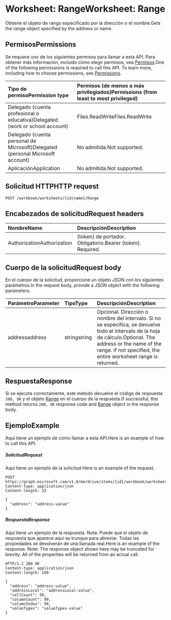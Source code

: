 # <a name="worksheet-range"></a><span data-ttu-id="c32cf-101">Worksheet: Range</span><span class="sxs-lookup"><span data-stu-id="c32cf-101">Worksheet: Range</span></span>

<span data-ttu-id="c32cf-102">Obtiene el objeto de rango especificado por la dirección o el nombre.</span><span class="sxs-lookup"><span data-stu-id="c32cf-102">Gets the range object specified by the address or name.</span></span>
## <a name="permissions"></a><span data-ttu-id="c32cf-103">Permisos</span><span class="sxs-lookup"><span data-stu-id="c32cf-103">Permissions</span></span>
<span data-ttu-id="c32cf-p101">Se requiere uno de los siguientes permisos para llamar a esta API. Para obtener más información, incluido cómo elegir permisos, vea [Permisos](../../../concepts/permissions_reference.md).</span><span class="sxs-lookup"><span data-stu-id="c32cf-p101">One of the following permissions is required to call this API. To learn more, including how to choose permissions, see [Permissions](../../../concepts/permissions_reference.md).</span></span>

|<span data-ttu-id="c32cf-106">Tipo de permiso</span><span class="sxs-lookup"><span data-stu-id="c32cf-106">Permission type</span></span>      | <span data-ttu-id="c32cf-107">Permisos (de menos a más privilegiados)</span><span class="sxs-lookup"><span data-stu-id="c32cf-107">Permissions (from least to most privileged)</span></span>              |
|:--------------------|:---------------------------------------------------------|
|<span data-ttu-id="c32cf-108">Delegado (cuenta profesional o educativa)</span><span class="sxs-lookup"><span data-stu-id="c32cf-108">Delegated (work or school account)</span></span> | <span data-ttu-id="c32cf-109">Files.ReadWrite</span><span class="sxs-lookup"><span data-stu-id="c32cf-109">Files.ReadWrite</span></span>    |
|<span data-ttu-id="c32cf-110">Delegado (cuenta personal de Microsoft)</span><span class="sxs-lookup"><span data-stu-id="c32cf-110">Delegated (personal Microsoft account)</span></span> | <span data-ttu-id="c32cf-111">No admitida.</span><span class="sxs-lookup"><span data-stu-id="c32cf-111">Not supported.</span></span>    |
|<span data-ttu-id="c32cf-112">Aplicación</span><span class="sxs-lookup"><span data-stu-id="c32cf-112">Application</span></span> | <span data-ttu-id="c32cf-113">No admitida.</span><span class="sxs-lookup"><span data-stu-id="c32cf-113">Not supported.</span></span> |

## <a name="http-request"></a><span data-ttu-id="c32cf-114">Solicitud HTTP</span><span class="sxs-lookup"><span data-stu-id="c32cf-114">HTTP request</span></span>
<!-- { "blockType": "ignored" } -->
```http
POST /workbook/worksheets/{id|name}/Range

```
## <a name="request-headers"></a><span data-ttu-id="c32cf-115">Encabezados de solicitud</span><span class="sxs-lookup"><span data-stu-id="c32cf-115">Request headers</span></span>
| <span data-ttu-id="c32cf-116">Nombre</span><span class="sxs-lookup"><span data-stu-id="c32cf-116">Name</span></span>       | <span data-ttu-id="c32cf-117">Descripción</span><span class="sxs-lookup"><span data-stu-id="c32cf-117">Description</span></span>|
|:---------------|:----------|
| <span data-ttu-id="c32cf-118">Authorization</span><span class="sxs-lookup"><span data-stu-id="c32cf-118">Authorization</span></span>  | <span data-ttu-id="c32cf-p102">{token} de portador. Obligatorio.</span><span class="sxs-lookup"><span data-stu-id="c32cf-p102">Bearer {token}. Required.</span></span> |

## <a name="request-body"></a><span data-ttu-id="c32cf-121">Cuerpo de la solicitud</span><span class="sxs-lookup"><span data-stu-id="c32cf-121">Request body</span></span>
<span data-ttu-id="c32cf-122">En el cuerpo de la solicitud, proporcione un objeto JSON con los siguientes parámetros.</span><span class="sxs-lookup"><span data-stu-id="c32cf-122">In the request body, provide a JSON object with the following parameters.</span></span>

| <span data-ttu-id="c32cf-123">Parámetro</span><span class="sxs-lookup"><span data-stu-id="c32cf-123">Parameter</span></span>    | <span data-ttu-id="c32cf-124">Tipo</span><span class="sxs-lookup"><span data-stu-id="c32cf-124">Type</span></span>   |<span data-ttu-id="c32cf-125">Descripción</span><span class="sxs-lookup"><span data-stu-id="c32cf-125">Description</span></span>|
|:---------------|:--------|:----------|
|<span data-ttu-id="c32cf-126">address</span><span class="sxs-lookup"><span data-stu-id="c32cf-126">address</span></span>|<span data-ttu-id="c32cf-127">string</span><span class="sxs-lookup"><span data-stu-id="c32cf-127">string</span></span>|<span data-ttu-id="c32cf-p103">Opcional. Dirección o nombre del intervalo. Si no se especifica, se devuelve todo el intervalo de la hoja de cálculo.</span><span class="sxs-lookup"><span data-stu-id="c32cf-p103">Optional. The address or the name of the range. If not specified, the entire worksheet range is returned.</span></span>|

## <a name="response"></a><span data-ttu-id="c32cf-131">Respuesta</span><span class="sxs-lookup"><span data-stu-id="c32cf-131">Response</span></span>

<span data-ttu-id="c32cf-132">Si se ejecuta correctamente, este método devuelve el código de respuesta `200, OK` y el objeto [Range](../resources/range.md) en el cuerpo de la respuesta.</span><span class="sxs-lookup"><span data-stu-id="c32cf-132">If successful, this method returns `200, OK` response code and [Range](../resources/range.md) object in the response body.</span></span>

## <a name="example"></a><span data-ttu-id="c32cf-133">Ejemplo</span><span class="sxs-lookup"><span data-stu-id="c32cf-133">Example</span></span>
<span data-ttu-id="c32cf-134">Aquí tiene un ejemplo de cómo llamar a esta API.</span><span class="sxs-lookup"><span data-stu-id="c32cf-134">Here is an example of how to call this API.</span></span>
##### <a name="request"></a><span data-ttu-id="c32cf-135">Solicitud</span><span class="sxs-lookup"><span data-stu-id="c32cf-135">Request</span></span>
<span data-ttu-id="c32cf-136">Aquí tiene un ejemplo de la solicitud.</span><span class="sxs-lookup"><span data-stu-id="c32cf-136">Here is an example of the request.</span></span>
<!-- {
  "blockType": "request",
  "name": "worksheet_range"
}-->
```http
POST https://graph.microsoft.com/v1.0/me/drive/items/{id}/workbook/worksheets/{id|name}/Range
Content-type: application/json
Content-length: 32

{
  "address": "address-value"
}
```

##### <a name="response"></a><span data-ttu-id="c32cf-137">Respuesta</span><span class="sxs-lookup"><span data-stu-id="c32cf-137">Response</span></span>
<span data-ttu-id="c32cf-p104">Aquí tiene un ejemplo de la respuesta. Nota: Puede que el objeto de respuesta que aparece aquí se trunque para abreviar. Todas las propiedades se devolverán de una llamada real.</span><span class="sxs-lookup"><span data-stu-id="c32cf-p104">Here is an example of the response. Note: The response object shown here may be truncated for brevity. All of the properties will be returned from an actual call.</span></span>
<!-- {
  "blockType": "response",
  "truncated": true,
  "@odata.type": "microsoft.graph.range"
} -->
```http
HTTP/1.1 200 OK
Content-type: application/json
Content-length: 169

{
  "address": "address-value",
  "addressLocal": "addressLocal-value",
  "cellCount": 99,
  "columnCount": 99,
  "columnIndex": 99,
  "valueTypes": "valueTypes-value"
}
```

<!-- uuid: 8fcb5dbc-d5aa-4681-8e31-b001d5168d79
2015-10-25 14:57:30 UTC -->
<!-- {
  "type": "#page.annotation",
  "description": "Worksheet: Range",
  "keywords": "",
  "section": "documentation",
  "tocPath": ""
}-->